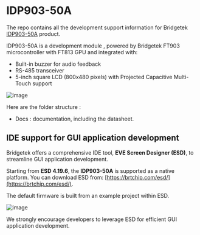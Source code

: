 #     IDP903-50A


The repo contains all the development support information for Bridgetek [IDP903-50A](https://brtchip.com/product/idp903-50A/) product. 

IDP903-50A is a development module , powered by Bridgetek FT903 microcontroller with FT813 GPU and integrated with:
*  Built-in buzzer for audio feedback
*  RS-485 transceiver
*  5-inch square LCD (800x480 pixels) with  Projected Capacitive Multi-Touch support


![image](https://github.com/user-attachments/assets/b172eca1-cfcb-42b4-aed8-698ae9eb0026)


Here are the folder structure :  

* Docs : documentation, including the datasheet. 


## IDE support for GUI application development  

Bridgetek offers a comprehensive IDE tool, **EVE Screen Designer (ESD)**, to streamline GUI application development.  

Starting from **ESD 4.19.6**, the **IDP903-50A** is supported as a native platform. You can download ESD from: [https://brtchip.com/esd/](https://brtchip.com/esd/).  

The default firmware is built from an example project within ESD.  

![image](https://github.com/user-attachments/assets/8f162ae1-0b8e-4ba7-902a-a77c5e59f43e)


We strongly encourage developers to leverage ESD for efficient GUI application development.

